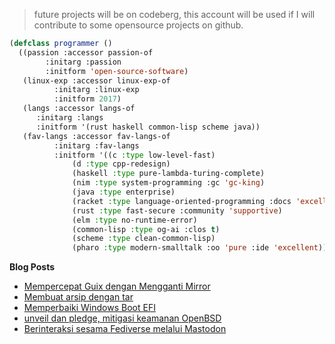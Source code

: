 > future projects will be on codeberg, this account will be used if I will contribute to some opensource projects on github.
```lisp
(defclass programmer ()
  ((passion :accessor passion-of
	    :initarg :passion
	    :initform 'open-source-software)
   (linux-exp :accessor linux-exp-of
	      :initarg :linux-exp
	      :initform 2017)
   (langs :accessor langs-of
	  :initarg :langs
	  :initform '(rust haskell common-lisp scheme java))
   (fav-langs :accessor fav-langs-of
	      :initarg :fav-langs
	      :initform '((c :type low-level-fast)
			  (d :type cpp-redesign)
			  (haskell :type pure-lambda-turing-complete)
			  (nim :type system-programming :gc 'gc-king)
			  (java :type enterprise)
			  (racket :type language-oriented-programming :docs 'excellent)
			  (rust :type fast-secure :community 'supportive)
			  (elm :type no-runtime-error)
			  (common-lisp :type og-ai :clos t)
			  (scheme :type clean-common-lisp)
			  (pharo :type modern-smalltalk :oo 'pure :ide 'excellent)))))
```

**Blog Posts**

<!--START_SECTION:feed-->
* [Mempercepat Guix dengan Mengganti Mirror](https:&#x2F;&#x2F;aerphanas.github.io&#x2F;posts&#x2F;2023-10-11-Mempercepat_Guix_dengan_Mengganti_Mirror.html)
* [Membuat arsip dengan tar](https:&#x2F;&#x2F;aerphanas.github.io&#x2F;posts&#x2F;2023-08-19-Membuat_Arsip_denga_tar.html)
* [Memperbaiki Windows Boot EFI](https:&#x2F;&#x2F;aerphanas.github.io&#x2F;posts&#x2F;2023-08-08-Memperbaiki_Windows_Boot_EFI.html)
* [unveil dan pledge, mitigasi keamanan OpenBSD](https:&#x2F;&#x2F;aerphanas.github.io&#x2F;posts&#x2F;2023-07-01-unveil_dan_pledge%2C_mitigasi_keamanan_OpenBSD.html)
* [Berinteraksi sesama Fediverse melalui Mastodon](https:&#x2F;&#x2F;aerphanas.github.io&#x2F;posts&#x2F;2023-06-19-Berinteraksi_sesama_Fediverse_melalui_Mastodon.html)
<!--END_SECTION:feed-->
